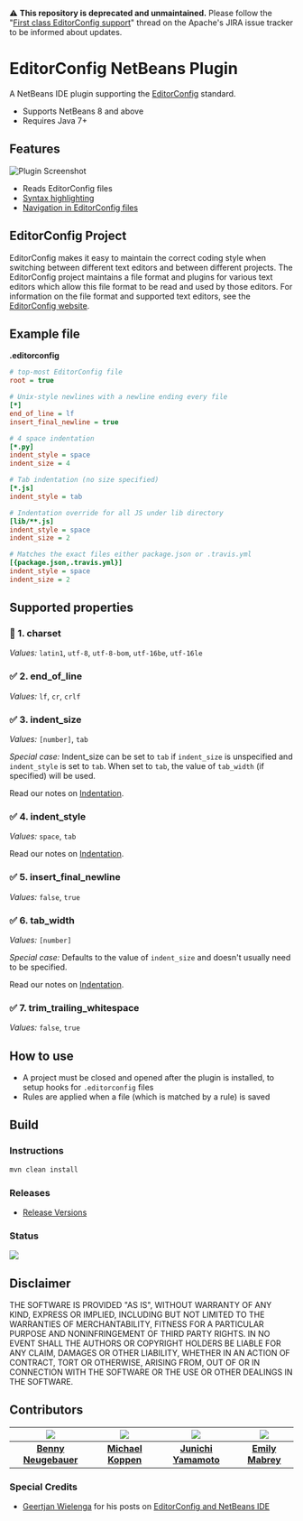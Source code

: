 ⚠️ **This repository is deprecated and unmaintained.** Please follow the "[First class EditorConfig support](https://issues.apache.org/jira/browse/NETBEANS-1287)" thread on the Apache's JIRA issue tracker to be informed about updates.

# EditorConfig NetBeans Plugin

A NetBeans IDE plugin supporting the [EditorConfig][editorconfig] standard.

- Supports NetBeans 8 and above
- Requires Java 7+

## Features

![Plugin Screenshot](https://user-images.githubusercontent.com/469989/49339217-fee2b900-f62e-11e8-9677-ed25191bb7fd.png)

- Reads EditorConfig files
- [Syntax highlighting](https://user-images.githubusercontent.com/469989/49339218-fee2b900-f62e-11e8-8d57-070313add68b.png)
- [Navigation in EditorConfig files](https://user-images.githubusercontent.com/469989/49339216-fee2b900-f62e-11e8-9a8b-7bd5bd08ff20.png)

## EditorConfig Project

EditorConfig makes it easy to maintain the correct coding style when switching between different text editors and between different projects.  The EditorConfig project maintains a file format and plugins for various text editors which allow this file format to be read and used by those editors. For information on the file format and supported text editors, see the [EditorConfig website][editorconfig].

## Example file

**.editorconfig**

```ini
# top-most EditorConfig file
root = true

# Unix-style newlines with a newline ending every file
[*]
end_of_line = lf
insert_final_newline = true

# 4 space indentation
[*.py]
indent_style = space
indent_size = 4

# Tab indentation (no size specified)
[*.js]
indent_style = tab

# Indentation override for all JS under lib directory
[lib/**.js]
indent_style = space
indent_size = 2

# Matches the exact files either package.json or .travis.yml
[{package.json,.travis.yml}]
indent_style = space
indent_size = 2
```

## Supported properties

###  :construction:  1. charset

*Values:* `latin1`, `utf-8`, `utf-8-bom`, `utf-16be`, `utf-16le`

### :white_check_mark: 2. end_of_line

*Values:* `lf`, `cr`, `crlf`

### :white_check_mark: 3. indent_size

*Values:* `[number]`, `tab`

*Special case:*
Indent_size can be set to `tab` if `indent_size` is unspecified and `indent_style` is set to `tab`.
When set to `tab`, the value of `tab_width` (if specified) will be used.

Read our notes on [Indentation](https://github.com/welovecoding/editorconfig-netbeans/wiki/EditorConfig---Rule-Evaluation#indentation).

### :white_check_mark: 4. indent_style

*Values:* `space`, `tab`

Read our notes on [Indentation](https://github.com/welovecoding/editorconfig-netbeans/wiki/EditorConfig---Rule-Evaluation#indentation).

### :white_check_mark: 5. insert_final_newline

*Values:* `false`, `true`

### :white_check_mark: 6. tab_width

*Values:* `[number]`

*Special case:*
Defaults to the value of `indent_size` and doesn't usually need to be specified.

Read our notes on [Indentation](https://github.com/welovecoding/editorconfig-netbeans/wiki/EditorConfig---Rule-Evaluation#indentation).

### :white_check_mark: 7. trim_trailing_whitespace

*Values:* `false`, `true`

## How to use

- A project must be closed and opened after the plugin is installed, to setup hooks for `.editorconfig` files
- Rules are applied when a file (which is matched by a rule) is saved

## Build

### Instructions 

```bash
mvn clean install
```

### Releases

- [Release Versions](https://github.com/welovecoding/editorconfig-netbeans/releases)

### Status

[![](https://travis-ci.org/welovecoding/editorconfig-netbeans.svg?branch=master)](https://travis-ci.org/welovecoding/editorconfig-netbeans)

## Disclaimer

THE SOFTWARE IS PROVIDED "AS IS", WITHOUT WARRANTY OF ANY KIND, EXPRESS OR IMPLIED, INCLUDING BUT NOT LIMITED TO THE WARRANTIES OF MERCHANTABILITY, FITNESS FOR A PARTICULAR PURPOSE AND NONINFRINGEMENT OF THIRD PARTY RIGHTS. IN NO EVENT SHALL THE AUTHORS OR COPYRIGHT HOLDERS BE LIABLE FOR ANY CLAIM, DAMAGES OR OTHER LIABILITY, WHETHER IN AN ACTION OF CONTRACT, TORT OR OTHERWISE, ARISING FROM, OUT OF OR IN CONNECTION WITH THE SOFTWARE OR THE USE OR OTHER DEALINGS IN THE SOFTWARE.

## Contributors

[![](https://avatars1.githubusercontent.com/u/469989?v=3&s=100)][benny_neugebauer] | [![](https://avatars1.githubusercontent.com/u/1138344?v=3&s=100)][michael_koppen] | [![](https://avatars1.githubusercontent.com/u/738383?v=3&s=100)][junichi_yamamoto] | [![](https://avatars1.githubusercontent.com/u/3370875?v=3&s=100)][emily_mabrey]
:---:|:---:|:---:|:---:
[**Benny Neugebauer**][benny_neugebauer] | [**Michael Koppen**][michael_koppen] | [**Junichi Yamamoto**][junichi_yamamoto] | [**Emily Mabrey**][emily_mabrey]

### Special Credits
- [Geertjan Wielenga](https://blogs.oracle.com/geertjan) for his posts on [EditorConfig and NetBeans IDE](https://blogs.oracle.com/geertjan/entry/editorconfig_and_netbeans_ide)

[benny_neugebauer]: http://www.bennyn.de/ "Benny Neugebauer"
[editorconfig]: http://editorconfig.org/ "EditorConfig"
[emily_mabrey]: https://www.openhub.net/accounts/emabrey "Emily Mabrey"
[junichi_yamamoto]: http://junichi11.com/ "Junichi Yamamoto"
[michael_koppen]: https://beanbelt.blogspot.de/ "Michael Koppen"
